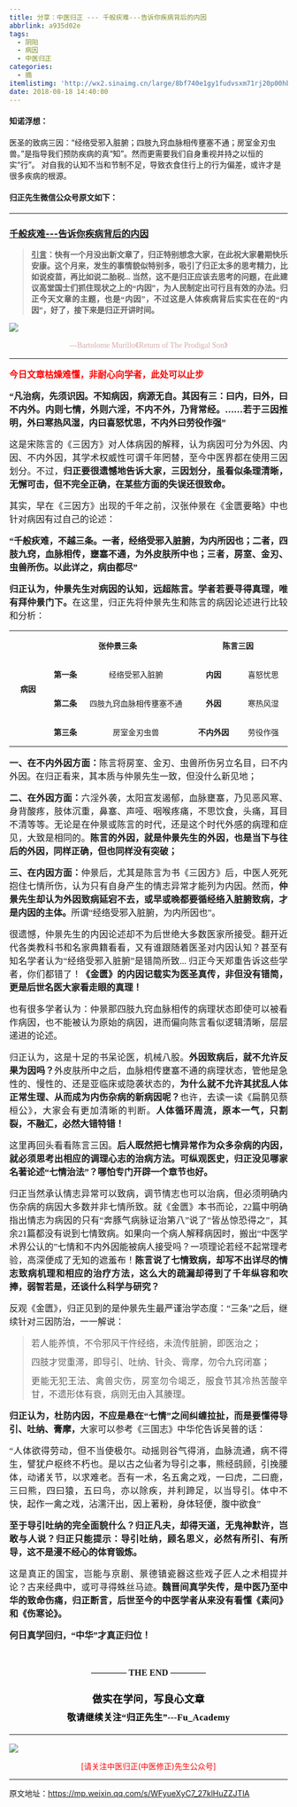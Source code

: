 ```yaml
---
title: 分享：中医归正 --- 千般疢难---告诉你疾病背后的内因
abbrlink: a935d02e
tags:
  - 阴阳
  - 病因
  - 中医归正
categories:
  - 摘
itemlistimg: 'http://wx2.sinaimg.cn/large/8bf740e1gy1fudvsxm71rj20p00hbwgz.jpg'
date: 2018-08-18 14:40:00
---
```


#### 知诺浮想：
医圣的致病三因：“经络受邪入脏腑；四肢九窍血脉相传壅塞不通；房室金刃虫兽。”是指导我们预防疾病的真“知”。然而更需要我们自身重视并持之以恒的实“行”。
对自我的认知不当和节制不足，导致衣食住行上的行为偏差，或许才是很多疾病的根源。



#### 归正先生微信公众号原文如下：
---

###  [千般疢难---告诉你疾病背后的内因](https://mp.weixin.qq.com/s/WFyueXyC7_27klHuZZJTlA "跳转至原文")



<div class="rich_media_content ">
                    <blockquote><p style="margin-bottom: 10px;text-align: justify;"><span style="font-size: 14px;text-align: justify;text-decoration: underline;font-family: 宋体;"><strong style="max-width: 100%;box-sizing: border-box !important;word-wrap: break-word !important;"><span style="max-width: 100%;font-family: 仿宋;box-sizing: border-box !important;word-wrap: break-word !important;">引言</span></strong></span><span style="font-size: 14px;text-align: justify;font-family: 宋体;"><strong style="max-width: 100%;box-sizing: border-box !important;word-wrap: break-word !important;"><span style="max-width: 100%;font-family: 仿宋;box-sizing: border-box !important;word-wrap: break-word !important;">：快有一个月没出新文章了，归正特别想念大家，在此祝大家暑期快乐安康。这个月来，发生的事情貌似特别多，吸引了归正太多的思考精力，比如说疫苗，再比如说二胎税... 当然，这不是归正应该去思考的问题，在此建议高堂国士们抓住现状之上的“内因”，为人民制定出可行且有效的办法。归正今天文章的主题，也是“内因”，不过这是人体疾病背后实实在在的“内因”，好了，接下来是归正开讲时间。</span></strong></span></p></blockquote><p><img style="clear: both; display: block; margin:auto;" src="http://wx2.sinaimg.cn/large/8bf740e1gy1fudvsxm71rj20p00hbwgz.jpg" data-type="jpeg" data-w="900" style=""  /></p><p style="text-align: center;line-height: normal;margin-bottom: 15px;"><span style="color: rgb(215, 171, 169);font-family: 仿宋;font-size: 14px;text-align: center;">---Bartolome Murillo《Return of The Prodigal Son》</span></p><hr  /><p style="margin-bottom: 15px;margin-top: 15px;text-align: justify;"><span style="color: rgb(255, 0, 0);"><strong><span style="font-family: 仿宋;font-size: 16px;text-align: justify;">今日文章枯燥难懂，非耐心向学者，此处可以止步</span></strong></span></p><p style="margin-bottom: 15px;margin-top: 15px;text-align: justify;"><strong><span style="font-family: 仿宋;font-size: 16px;text-align: justify;">“凡治病，先须识因。不知病因，病源无自。其因有三：曰内，曰外，曰不内外。内则七情，外则六淫，不内不外，乃背常经。……若于三因推明，外曰寒热风湿，内曰喜怒忧思，不内外曰劳役作强”</span></strong><br  /></p><p style="margin-bottom: 15px;margin-top: 15px;text-align: justify;"><span style="font-family: 仿宋;font-size: 16px;text-align: justify;">这是宋陈言的《三因方》对人体病因的解释，认为病因可分为外因、内因、不内外因，其学术权威性可谓千年罔替，至今中医界都在使用三因划分。不过，<strong>归正要很遗憾地告诉大家，三因划分，虽看似条理清晰，无懈可击，但不完全正确，在某些方面的失误还很致命。</strong></span></p><p style="margin-bottom: 15px;margin-top: 15px;text-align: justify;"><span style="font-family: 仿宋;font-size: 16px;text-align: justify;">其实，早在《三因方》出现的千年之前，汉张仲景在《金匮要略》中也针对病因有过自己的论述：</span></p><p style="margin-bottom: 15px;margin-top: 15px;text-align: justify;"><strong><span style="font-family: 仿宋;font-size: 16px;text-align: justify;">“千般疢难，不越三条。一者，经络受邪入脏腑，为内所因也；二者，四肢九窍，血脉相传，壅塞不通，为外皮肤所中也；三者，房室、金刃、虫兽所伤。以此详之，病由都尽”</span></strong></p><p style="margin-bottom: 15px;margin-top: 15px;text-align: justify;"><strong><span style="font-family: 仿宋;font-size: 16px;text-align: justify;">归正认为，仲景先生对病因的认知，远超陈言。学者若要寻得真理，唯有拜仲景门下。</span></strong><span style="font-family: 仿宋;font-size: 16px;">在这里，归正先将仲景先生和陈言的病因论述进行比较和分析：</span></p><table cellspacing="0" style=""><tbody><tr><td width="63.33333333333333" valign="center" rowspan="4" style="padding: 0px 7px;border-width: 1px;border-color: windowtext;word-break: break-all;"><p style="text-align: center;"><span style="font-size: 14px;"><strong><span style="font-size: 14px;font-family: 仿宋;text-align: justify;">病因</span></strong></span></p></td><td width="249.33333333333334" valign="center" colspan="2" style="padding: 0px 7px;border-left: none;border-right-width: 1px;border-right-color: windowtext;border-top-width: 1px;border-top-color: windowtext;border-bottom-width: 1px;border-bottom-color: windowtext;"><p style="text-align: center;"><span style="font-size: 14px;"><strong><span style="font-size: 14px;font-family: 仿宋;text-align: justify;">张仲景三条</span></strong></span></p></td><td width="194.33333333333334" valign="center" colspan="2" style="padding: 0px 7px;border-left: none;border-right-width: 1px;border-right-color: windowtext;border-top-width: 1px;border-top-color: windowtext;border-bottom-width: 1px;border-bottom-color: windowtext;"><p style="text-align: center;"><span style="font-size: 14px;"><strong><span style="font-size: 14px;font-family: 仿宋;text-align: justify;">陈言三因</span></strong></span></p></td></tr><tr><td width="55.33333333333333" valign="center" style="padding: 0px 7px;border-left: none;border-right-width: 1px;border-right-color: windowtext;border-top: none;border-bottom-width: 1px;border-bottom-color: windowtext;"><p style="text-align: center;"><span style="font-size: 14px;"><strong><span style="font-size: 14px;font-family: 仿宋;text-align: justify;">第一条</span></strong></span></p></td><td width="198.33333333333334" valign="center" style="padding: 0px 7px;border-left: none;border-right-width: 1px;border-right-color: windowtext;border-top: none;border-bottom-width: 1px;border-bottom-color: windowtext;"><p style="text-align: center;"><span style="font-family: 仿宋;text-align: justify;font-size: 14px;">经络受邪入脏腑</span></p></td><td width="76.33333333333333" valign="center" style="padding: 0px 7px;border-left: none;border-right-width: 1px;border-right-color: windowtext;border-top-width: 1px;border-top-color: windowtext;border-bottom-width: 1px;border-bottom-color: windowtext;word-break: break-all;"><p style="text-align: center;"><span style="font-size: 14px;"><strong><span style="font-size: 14px;font-family: 仿宋;text-align: justify;">内因</span></strong></span></p></td><td width="73.33333333333333" valign="center" style="padding: 0px 7px;border-left: none;border-right-width: 1px;border-right-color: windowtext;border-top-width: 1px;border-top-color: windowtext;border-bottom-width: 1px;border-bottom-color: windowtext;"><p style="text-align: center;"><span style="font-family: 仿宋;text-align: justify;font-size: 14px;">喜怒忧思</span></p></td></tr><tr><td width="61.33333333333333" valign="center" style="padding: 0px 7px;border-left: none;border-right-width: 1px;border-right-color: windowtext;border-top: none;border-bottom-width: 1px;border-bottom-color: windowtext;"><p style="text-align: center;"><span style="font-size: 14px;"><strong><span style="font-size: 14px;font-family: 仿宋;text-align: justify;">第二条</span></strong></span></p></td><td width="201.33333333333334" valign="center" style="padding: 0px 7px;border-left: none;border-right-width: 1px;border-right-color: windowtext;border-top: none;border-bottom-width: 1px;border-bottom-color: windowtext;"><p style="text-align: center;"><span style="font-family: 仿宋;text-align: justify;font-size: 14px;">四肢九窍血脉相传壅塞不通</span></p></td><td width="76.33333333333333" valign="center" style="padding: 0px 7px;border-left: none;border-right-width: 1px;border-right-color: windowtext;border-top: none;border-bottom-width: 1px;border-bottom-color: windowtext;"><p style="text-align: center;"><span style="font-size: 14px;"><strong><span style="font-size: 14px;font-family: 仿宋;text-align: justify;">外因</span></strong></span></p></td><td width="73.33333333333333" valign="center" style="padding: 0px 7px;border-left: none;border-right-width: 1px;border-right-color: windowtext;border-top: none;border-bottom-width: 1px;border-bottom-color: windowtext;"><p style="text-align: center;"><span style="font-family: 仿宋;text-align: justify;font-size: 14px;">寒热风湿</span></p></td></tr><tr><td width="61.33333333333333" valign="center" style="padding: 0px 7px;border-left: none;border-right-width: 1px;border-right-color: windowtext;border-top: none;border-bottom-width: 1px;border-bottom-color: windowtext;"><p style="text-align: center;"><span style="font-size: 14px;"><strong><span style="font-size: 14px;font-family: 仿宋;text-align: justify;">第三条</span></strong></span></p></td><td width="212.33333333333334" valign="center" style="padding: 0px 7px;border-left: none;border-right-width: 1px;border-right-color: windowtext;border-top: none;border-bottom-width: 1px;border-bottom-color: windowtext;"><p style="text-align: center;"><span style="font-family: 仿宋;text-align: justify;font-size: 14px;">房室金刃虫兽</span></p></td><td width="76.33333333333333" valign="center" style="padding: 0px 7px;border-left: none;border-right-width: 1px;border-right-color: windowtext;border-top: none;border-bottom-width: 1px;border-bottom-color: windowtext;"><p style="text-align: center;"><span style="font-size: 14px;"><strong><span style="font-size: 14px;font-family: 仿宋;text-align: justify;">不内外因</span></strong></span></p></td><td width="73.33333333333333" valign="center" style="padding: 0px 7px;border-left: none;border-right-width: 1px;border-right-color: windowtext;border-top: none;border-bottom-width: 1px;border-bottom-color: windowtext;"><p style="text-align: center;"><span style="font-family: 仿宋;text-align: justify;font-size: 14px;">劳役作强</span></p></td></tr></tbody></table><p style="text-align: justify;"><strong><span style="font-family: 仿宋;font-size: 16px;text-align: justify;">一、在不内外因方面：</span></strong><span style="font-family: 仿宋;font-size: 16px;text-align: justify;">陈言将房室、金刃、虫兽所伤另立名目，曰不内外因。</span><span style="font-family: 仿宋;font-size: 16px;text-align: justify;">在归正看来，其本质</span><span style="font-family: 仿宋;font-size: 16px;text-align: justify;">与仲景</span><span style="font-family: 仿宋;font-size: 16px;text-align: justify;">先生</span><span style="font-family: 仿宋;font-size: 16px;text-align: justify;">一致，但没什么新</span><span style="font-family: 仿宋;font-size: 16px;text-align: justify;">见地；</span></p><p style="margin-bottom: 15px;margin-top: 15px;text-align: justify;"><strong><span style="font-family: 仿宋;font-size: 16px;text-align: justify;">二、在外因方面：</span></strong><span style="font-family: 仿宋;font-size: 16px;text-align: justify;">六淫外袭，太阳宣发遏郁，血脉壅塞，乃见恶风寒、身背酸疼，肢体沉重，鼻塞、声哑、咽喉疼痛，不思饮食，头痛，耳目不清等等。无论是在仲景或陈言的时代，还是这个时代外感的病理和症见，大致是相同的。<strong>陈言的外因，就是仲景先生的外因，也是当下与往后的外因，同样正确，但也同样没有突破；</strong></span></p><p style="margin-bottom: 15px;margin-top: 15px;text-align: justify;"><strong><span style="font-family: 仿宋;font-size: 16px;text-align: justify;">三、在内因方面：</span></strong><span style="font-family: 仿宋;font-size: 16px;text-align: justify;">仲景后，尤其是陈言为书《三因方》后，中医人死死抱住七情所伤，认为只有自身产生的情志异常才能列为内因。然而，<strong>仲景先生却认为外因致病延宕不去，或早或晚都要循经络入脏腑致病，才是内因的主体。</strong>所谓“经络受邪入脏腑，为内所因也”。</span></p><p style="margin-bottom: 15px;margin-top: 15px;text-align: justify;"><span style="font-family: 仿宋;font-size: 16px;text-align: justify;">很遗憾，仲景先生的内因论述却不为后世绝大多数医家所接受。翻开近代各类教科书和名家典籍看看，又有谁跟随着医圣对内因认知？甚至有知名学者认为“经络受邪入脏腑”是错简所致... 归正今天郑重告诉这些学者，你们都错了！<strong>《金匮》的内因记载实为医圣真传，非但没有错简，更是后世名医大家看走眼的真理！</strong></span></p><p style="margin-bottom: 15px;margin-top: 15px;text-align: justify;"><span style="font-family: 仿宋;font-size: 16px;text-align: justify;">也有很多学者认为：仲景那四肢九窍血脉相传的病理状态即使可以被看作病因，也不能被认为原始的病因，进而偏向陈言看似逻辑清晰，层层递进的论述。</span></p><p style="margin-bottom: 15px;margin-top: 15px;text-align: justify;"><span style="font-family: 仿宋;font-size: 16px;text-align: justify;">归正认为，这是十足的书呆论医，机械八股。<strong>外因致病后，就不允许反果为因吗？</strong>外皮肤所中之后，血脉相传壅塞不通的病理状态，管他是急性的、慢性的、还是亚临床或隐袭状态的，<strong>为什么就不允许其扰乱人体正常生理、从而成为内伤杂病的新病因呢？</strong>也许，去读一读《扁鹊见蔡桓公》，大家会有更加清晰的判断。<strong>人体循环周流，原本一气，只割裂，不融汇，必然大错特错！</strong></span></p><p style="margin-bottom: 15px;margin-top: 15px;text-align: justify;"><span style="font-family: 仿宋;font-size: 16px;text-align: justify;">这里再回头看看陈言三因。<strong>后人既然把七情异常作为众多杂病的内因，就必须思考出相应的调理心志的治病方法。可纵观医史，归正没见哪家名著论述“七情治法”？哪怕专门开辟一个章节也好。</strong></span></p><p style="margin-bottom: 15px;margin-top: 15px;text-align: justify;"><span style="font-family: 仿宋;font-size: 16px;text-align: justify;">归正当然承认情志异常可以</span><span style="font-family: 仿宋;font-size: 16px;text-align: justify;">致病，调节情志也可以治病，但必须明确内伤杂病的病因大多数并非七情所致。就《金匮》本书而论，22篇中明确指出情志为病因的只有“奔豚气病脉证治第八”说了“皆丛惊恐得之”，其余21篇都没有说到七情致病。如</span><span style="font-family: 仿宋;font-size: 16px;text-align: justify;">果向一个病人解释病因时，搬出“中医学术界公认的”七情和不内外因能被病人接受吗？一项理论若经不起常理考验，高深便成了无知的遮羞布！<strong>陈言说了七情致病，却写不出详尽的情志致病机理和相应的治疗方法，这么大的疏漏却得到了千年纵容和吹捧，弱智若是，还谈什么科学与研究？</strong></span></p><p style="margin-bottom: 15px;margin-top: 15px;text-align: justify;"><span style="font-family: 仿宋;font-size: 16px;text-align: justify;">反观《金匮》，归正见到的是仲景先生最严谨治学态度：“三条”之后，继续针对三因防治，一一解说：</span></p><blockquote><p style="text-align: justify;line-height: normal;margin-top: 10px;margin-bottom: 10px;"><span style="font-family: 仿宋;font-size: 16px;text-align: justify;">若人能养慎，不令邪风干忤经络，未流传脏腑，即医治之；</span></p><p style="text-align: justify;line-height: normal;margin-top: 10px;margin-bottom: 10px;"><span style="font-family: 仿宋;font-size: 16px;text-align: justify;">四肢才觉重滞，即导引、吐纳、针灸、膏摩，勿令九窍闭塞；</span></p><p style="text-align: justify;line-height: normal;margin-top: 10px;margin-bottom: 10px;"><span style="font-family: 仿宋;font-size: 16px;text-align: justify;">更能无犯王法、禽兽灾伤，房室勿令竭乏，服食节其冷热苦酸辛甘，不遗形体有衰，病则无由入其腠理。</span></p></blockquote><p style="margin-bottom: 15px;margin-top: 15px;text-align: justify;"><strong><span style="font-family: 仿宋;font-size: 16px;text-align: justify;">归正认为，杜防内因，不应是悬在“七情”之间纠缠拉扯，而是要懂得导引、吐纳、膏摩，</span></strong><span style="font-family: 仿宋;font-size: 16px;text-align: justify;">大家可以参考《三国志》中华佗告诉吴普的话：</span></p><p style="margin-bottom: 15px;margin-top: 15px;text-align: justify;"><span style="font-family: 仿宋;font-size: 16px;text-align: justify;">“人体欲得劳动，但不当使极尔。动摇则谷气得消，血脉流通，病不得生，譬犹户枢终不朽也。是以古之仙者为导引之事，熊经鸱顾，引挽腰体，动诸关节，以求难老。吾有一术，名五禽之戏，一曰虎，二曰鹿，三曰熊，四曰猿，五曰鸟，亦以除疾，并利蹄足，以当导引。体中不快，起作一禽之戏，沾濡汗出，因上著粉，身体轻便，腹中欲食”</span></p><p style="margin-bottom: 15px;margin-top: 15px;text-align: justify;"><strong><span style="font-family: 仿宋;font-size: 16px;text-align: justify;">至于导引吐纳的完全面貌什么？归正凡夫，却得天道，无鬼神默许，岂敢与人说？归正只能提示：导引吐纳，顾名思义，必然有所引、有所导，这不是漫不经心的体育锻炼。</span></strong></p><p style="margin-bottom: 15px;margin-top: 15px;text-align: justify;"><span style="font-family: 仿宋;font-size: 16px;text-align: justify;">这是真正的国宝，岂能与京剧、景德镇瓷器这些戏子匠人之术相提并论？古来经典中，或可寻得蛛丝马迹。<strong>魏晋间真学失传，是中医乃至中华的致命伤痛，归正断言，后世至今的中医学者从来没有看懂《素问》和《伤寒论》。</strong></span></p><p style="margin-bottom: 15px;margin-top: 15px;text-align: justify;"><span style="font-family: 仿宋;font-size: 16px;text-align: justify;"><strong>何日真学回归，“中华”才真正归位！</strong></span></p><p style="margin-bottom: 15px;margin-top: 15px;text-align: justify;"><span style="font-family: 仿宋;font-size: 16px;text-align: justify;"><strong><br  /></strong></span></p><p style="margin-top: 15px;margin-bottom: 15px;white-space: normal;text-align: center;"><span style="font-family: 仿宋;font-size: 16px;"><strong style="text-align: justify;">———— THE&nbsp;END ————</strong></span></p><p style="margin-top: 15px;margin-bottom: 15px;white-space: normal;text-align: center;"><span style="font-family: 仿宋;font-size: 16px;"></span></p><p style="margin-top: 25px;margin-bottom: 5px;font-size: 16px;white-space: normal;max-width: 100%;min-height: 1em;color: rgb(62, 62, 62);text-align: center;line-height: 1.75em;box-sizing: border-box !important;word-wrap: break-word !important;"><strong><span style="font-size: 18px;color: rgb(0, 0, 0);max-width: 100%;font-family: 仿宋;letter-spacing: 0.5px;box-sizing: border-box !important;word-wrap: break-word !important;">做实在学问，写良心文章</span></strong></p><p style="margin-top: 5px;margin-bottom: 15px;font-size: 16px;white-space: normal;max-width: 100%;min-height: 1em;color: rgb(62, 62, 62);line-height: 1.75em;text-align: center;box-sizing: border-box !important;word-wrap: break-word !important;"><strong><span style="color: rgb(0, 0, 0);max-width: 100%;font-family: 仿宋;letter-spacing: 0.5px;box-sizing: border-box !important;word-wrap: break-word !important;">敬请继续关注“归正先生”---Fu_Academy</span></strong></p><hr style="font-size: 16px;white-space: normal;max-width: 100%;color: rgb(62, 62, 62);box-sizing: border-box !important;word-wrap: break-word !important;"  />
					<img style="clear: both; display: block; margin:auto;" src="http://wx1.sinaimg.cn/mw690/8bf740e1gy1fgqt1hfuomj20hs0bzmyp.jpg" /><p style="text-align: center; color: red">[请关注中医归正(中医修正)先生公众号]</p><hr />
                </div>



原文地址：https://mp.weixin.qq.com/s/WFyueXyC7_27klHuZZJTlA


